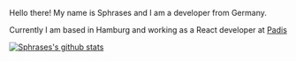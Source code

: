 Hello there!
My name is Sphrases and I am a developer from Germany. 

Currently I am based in Hamburg and working as a React developer at [Padis](padis.io)

[![Sphrases's github stats](https://github-readme-stats.vercel.app/api?username=sphrases)](https://github.com/anuraghazra/github-readme-stats)
